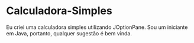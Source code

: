 # Calculadora-Simples
Eu criei uma calculadora simples utilizando JOptionPane. Sou um iniciante em Java, portanto, qualquer sugestão é bem vinda.

